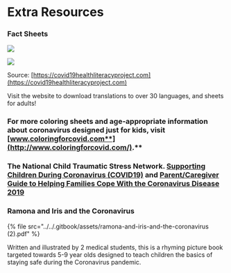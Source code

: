 # Extra Resources

### **Fact Sheets**

![](https://lh5.googleusercontent.com/ZrYVd9uAjU0VLZnYQWZOo9FtOlM5Y0MxLh7Zl82Ihd3pYx10bx2_17JfbOxtQxzcaEhiDfgmTBuklxe1GZbnlvARg0UZGQryNp00bYZrXGlVgaZQi9r0hrDVVtUGoZ4iBiRfWBi0)

![](https://lh6.googleusercontent.com/MEHUZYtKyv_jBwWvzXOps0GoCSLitnmwtvra5DBv2Ymi7OKEbTf4rV6iyrmk9mP-gR2K18kkLxk5BesP9Q32yhFg_yFisNpQl3KN7QYC0f2uWcXLnBa_H5YnOzyccqfy8_EmZ9pC)

Source: [https://covid19healthliteracyproject.com](https://covid19healthliteracyproject.com)

Visit the website to download translations to over 30 languages, and sheets for adults!

### **For more coloring sheets and age-appropriate information about coronavirus designed just for kids, visit** [**www.coloringforcovid.com**](http://www.coloringforcovid.com/)**.** 

### **The National Child Traumatic Stress Network.** [**Supporting Children During Coronavirus \(COVID19\)**](https://www.nctsn.org/resources/supporting-children-during-coronavirus-covid19) **and**  [**Parent/Caregiver Guide to Helping Families Cope With the Coronavirus Disease 2019**](https://www.nctsn.org/resources/parent-caregiver-guide-to-helping-families-cope-with-the-coronavirus-disease-2019)

### Ramona and Iris and the Coronavirus

{% file src="../../.gitbook/assets/ramona-and-iris-and-the-coronavirus \(2\).pdf" %}

Written and illustrated by 2 medical students, this is a rhyming picture book targeted towards 5-9 year olds designed to teach children the basics of staying safe during the Coronavirus pandemic.

